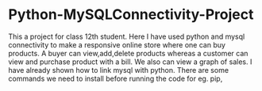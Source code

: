 # Python-MySQLConnectivity-Project
This a project for class 12th student. Here I have used python and mysql connectivity to make a responsive online store where one can buy products. A buyer can view,add,delete products whereas a customer can view and purchase product with a bill. We also can view a graph of sales.
I have already shown how to link mysql with python.
There are some commands we need to install before running the code for eg. pip,
